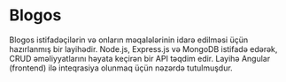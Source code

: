 # Blogos
Blogos istifadəçilərin və onların məqalələrinin idarə edilməsi üçün hazırlanmış bir layihədir. Node.js, Express.js və MongoDB istifadə edərək, CRUD əməliyyatlarını həyata keçirən bir API təqdim edir. Layihə Angular (frontend) ilə inteqrasiya olunmaq üçün nəzərdə tutulmuşdur.
